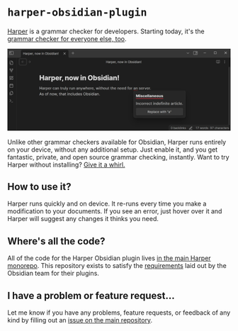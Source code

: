 # `harper-obsidian-plugin`

[Harper](https://github.com/automattic/harper) is a grammar checker for developers.
Starting today, it's the [grammar checker for everyone else, too](https://writewithharper.com/docs/integrations/obsidian/).

![Screenshot of the Harper Plugin at work](./screenshot.webp)

Unlike other grammar checkers available for Obsidian, Harper runs entirely on your device, without any additional setup. Just enable it, and you get fantastic, private, and open source grammar checking, instantly.
Want to try Harper without installing? [Give it a whirl.](https://writewithharper.com)

## How to use it?

Harper runs quickly and on device.
It re-runs every time you make a modification to your documents.
If you see an error, just hover over it and Harper will suggest any changes it thinks you need.

## Where's all the code?

All of the code for the Harper Obsidian plugin lives [in the main Harper monorepo](https://github.com/automattic/harper/tree/master/packages/obsidian-plugin).
This repository exists to satisfy the [requirements](https://docs.obsidian.md/Plugins/Releasing/Submit+your+plugin) laid out by the Obsidian team for their plugins.

## I have a problem or feature request...

Let me know if you have any problems, feature requests, or feedback of any kind by filling out an [issue on the main repository](https://github.com/automattic/harper/issues/new).
